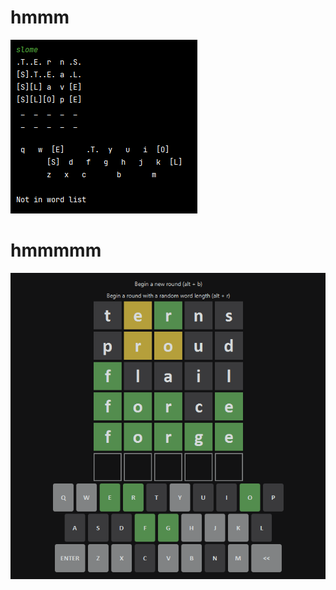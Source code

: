 # hmmm

![ss](https://github.com/uncleankiwi/Gurgle/blob/master/screenshots/ss2.PNG)

# hmmmmm

![ss](https://github.com/uncleankiwi/Gurgle/blob/master/screenshots/ss1.PNG)
